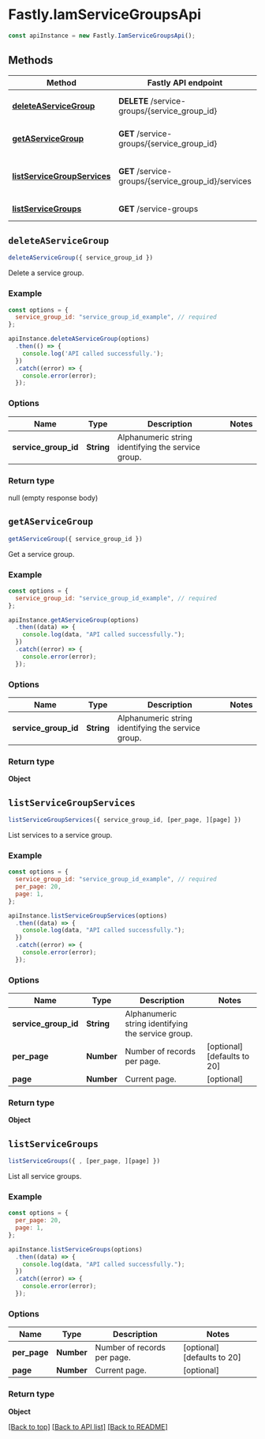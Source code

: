 # Fastly.IamServiceGroupsApi

```javascript
const apiInstance = new Fastly.IamServiceGroupsApi();
```
## Methods

Method | Fastly API endpoint | Description
------------- | ------------- | -------------
[**deleteAServiceGroup**](IamServiceGroupsApi.md#deleteAServiceGroup) | **DELETE** /service-groups/{service_group_id} | Delete a service group
[**getAServiceGroup**](IamServiceGroupsApi.md#getAServiceGroup) | **GET** /service-groups/{service_group_id} | Get a service group
[**listServiceGroupServices**](IamServiceGroupsApi.md#listServiceGroupServices) | **GET** /service-groups/{service_group_id}/services | List services to a service group
[**listServiceGroups**](IamServiceGroupsApi.md#listServiceGroups) | **GET** /service-groups | List service groups


## `deleteAServiceGroup`

```javascript
deleteAServiceGroup({ service_group_id })
```

Delete a service group.

### Example

```javascript
const options = {
  service_group_id: "service_group_id_example", // required
};

apiInstance.deleteAServiceGroup(options)
  .then(() => {
    console.log('API called successfully.');
  })
  .catch((error) => {
    console.error(error);
  });
```

### Options

Name | Type | Description  | Notes
------------- | ------------- | ------------- | -------------
**service_group_id** | **String** | Alphanumeric string identifying the service group. |

### Return type

null (empty response body)


## `getAServiceGroup`

```javascript
getAServiceGroup({ service_group_id })
```

Get a service group.

### Example

```javascript
const options = {
  service_group_id: "service_group_id_example", // required
};

apiInstance.getAServiceGroup(options)
  .then((data) => {
    console.log(data, "API called successfully.");
  })
  .catch((error) => {
    console.error(error);
  });
```

### Options

Name | Type | Description  | Notes
------------- | ------------- | ------------- | -------------
**service_group_id** | **String** | Alphanumeric string identifying the service group. |

### Return type

**Object**


## `listServiceGroupServices`

```javascript
listServiceGroupServices({ service_group_id, [per_page, ][page] })
```

List services to a service group.

### Example

```javascript
const options = {
  service_group_id: "service_group_id_example", // required
  per_page: 20,
  page: 1,
};

apiInstance.listServiceGroupServices(options)
  .then((data) => {
    console.log(data, "API called successfully.");
  })
  .catch((error) => {
    console.error(error);
  });
```

### Options

Name | Type | Description  | Notes
------------- | ------------- | ------------- | -------------
**service_group_id** | **String** | Alphanumeric string identifying the service group. |
**per_page** | **Number** | Number of records per page. | [optional] [defaults to 20]
**page** | **Number** | Current page. | [optional]

### Return type

**Object**


## `listServiceGroups`

```javascript
listServiceGroups({ , [per_page, ][page] })
```

List all service groups.

### Example

```javascript
const options = {
  per_page: 20,
  page: 1,
};

apiInstance.listServiceGroups(options)
  .then((data) => {
    console.log(data, "API called successfully.");
  })
  .catch((error) => {
    console.error(error);
  });
```

### Options

Name | Type | Description  | Notes
------------- | ------------- | ------------- | -------------
**per_page** | **Number** | Number of records per page. | [optional] [defaults to 20]
**page** | **Number** | Current page. | [optional]

### Return type

**Object**


[[Back to top]](#) [[Back to API list]](../../README.md#endpoints)
[[Back to README]](../../README.md)
